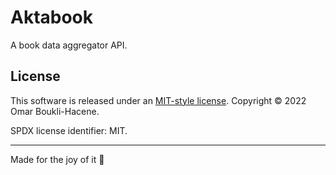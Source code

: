 # Aktabook

A book data aggregator API.

## License

This software is released under an [MIT-style license](LICENSE).
Copyright © 2022 Omar Boukli-Hacene.

SPDX license identifier: MIT.

---

Made for the joy of it 🐳
